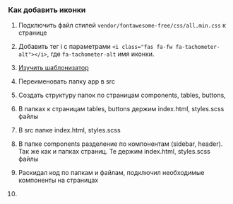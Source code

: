### Как добавить иконки

1. Подключить файл стилей `vendor/fontawesome-free/css/all.min.css` к странице
2. Добавить тег i с параметрами `<i class="fas fa-fw fa-tachometer-alt"></i>`, где `fa-tachometer-alt` имя иконки.

0. [Изучить шаблонизатор](https://github.com/webzlodimir/gulp-template)
1. Переименовать папку app в src
2. Создать структуру папок по страницам components, tables, buttons, 
3. В папках к страницам tables, buttons держим index.html, styles.scss файлы
4. В src папке index.html, styles.scss
5. В папке components разделение по компонентам (sidebar, header). Так же как и папках страниц. Те держим index.html, styles.scss файлы
6. Раскидал код по папкам и файлам, подключил необходимые компоненты на страницах
7. 